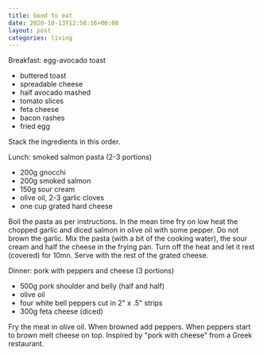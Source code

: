 ```yaml
---
title: Good to eat
date: 2020-10-13T12:58:16+00:00
layout: post
categories: living
---
```

Breakfast: egg-avocado toast

  * buttered toast
  * spreadable cheese
  * half avocado mashed
  * tomato slices
  * feta cheese
  * bacon rashes
  * fried egg

Stack the ingredients in this order.

Lunch: smoked salmon pasta (2-3 portions)

   * 200g gnocchi
   * 200g smoked salmon
   * 150g sour cream
   * olive oil, 2-3 garlic cloves
   * one cup grated hard cheese
   
Boil the pasta as per instructions. In the mean time fry on low heat the chopped garlic and diced salmon in olive 
oil with some pepper. Do not brown the garlic. Mix the pasta (with a bit of the cooking water), 
the sour cream and half the cheese in the frying pan. Turn off the heat and let it rest (covered) for 10mn.
Serve with the rest of the grated cheese.

Dinner: pork with peppers and cheese (3 portions)

  * 500g pork shoulder and belly (half and half)
  * olive oil
  * four white bell peppers cut in 2" x .5" strips
  * 300g feta cheese (diced)

Fry the meat in olive oil. When browned add peppers. When peppers start to brown melt cheese on top. 
Inspired by "pork with cheese" from a Greek restaurant.